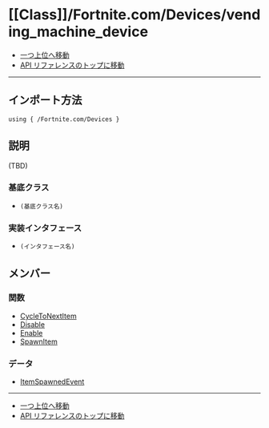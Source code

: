 # [[Class]]/Fortnite.com/Devices/vending_machine_device

- [一つ上位へ移動](../main.md)
- [API リファレンスのトップに移動](../../../main.md)

---

## インポート方法

```verse
using { /Fortnite.com/Devices }
```

## 説明

(TBD)

### 基底クラス

- `(基底クラス名)`

### 実装インタフェース

- `(インタフェース名)`

## メンバー

### 関数

- [CycleToNextItem](./F_CycleToNextItem/main.md)
- [Disable](./F_Disable/main.md)
- [Enable](./F_Enable/main.md)
- [SpawnItem](./F_SpawnItem/main.md)

### データ

- [ItemSpawnedEvent](./D_ItemSpawnedEvent/main.md)

---

- [一つ上位へ移動](../main.md)
- [API リファレンスのトップに移動](../../../main.md)
